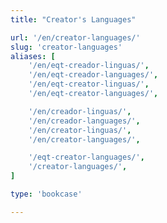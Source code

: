 ```yaml
---
title: "Creator's Languages"

url: '/en/creator-languages/'
slug: 'creator-languages'
aliases: [
    '/en/eqt-creador-linguas/',
    '/en/eqt-creador-languages/',
    '/en/eqt-creator-linguas/',
    '/en/eqt-creator-languages/',

    '/en/creador-linguas/',
    '/en/creador-languages/',
    '/en/creator-linguas/',
    '/en/creator-languages/',

    '/eqt-creator-languages/',
    '/creator-languages/',
]

type: 'bookcase'

---
```

